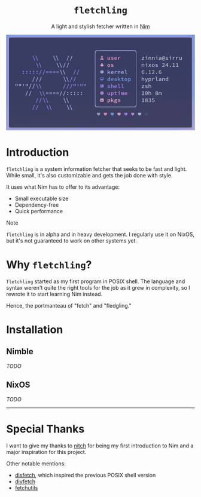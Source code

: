 <div align="center">

# `fletchling`

A light and stylish fetcher written in [Nim](https://nim-lang.org)

![Screenshot of fletchling on NixOS](assets/fletchling.png)

</div>

# Introduction

`fletchling` is a system information fetcher that seeks to be fast and
light. While small, it's also customizable and gets the job done
with style.

It uses what Nim has to offer to its advantage:

- Small executable size
- Dependency-free
- Quick performance

> [!note]
> `fletchling` is in alpha and in heavy development.
> I regularly use it on NixOS, but it's not guaranteed to work
> on other systems yet.

# Why `fletchling`?

`fletchling` started as my first program in POSIX shell.
The language and syntax weren't quite the right tools for the job
as it grew in complexity, so I rewrote it to start learning Nim instead.

Hence, the portmanteau of "fetch" and "fledgling."

# Installation

## Nimble

_TODO_

## NixOS

_TODO_

---

# Special Thanks

I want to give my thanks to [nitch](https://github.com/ssleert/nitch) for
being my first introduction to Nim and a major inspiration for this project.

Other notable mentions:

- [disfetch](https://github.com/q60/disfetch), which inspired the previous POSIX shell version
- [diyfetch](https://github.com/info-mono/diyfetch)
- [fetchutils](https://github.com/kiedtl/fetchutils)
